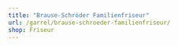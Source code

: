 ```yaml
---
title: "Brause-Schröder Familienfriseur"
url: /garrel/brause-schroeder-familienfriseur/
shop: Friseur
---
```

